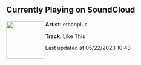 ## Currently Playing on SoundCloud

[<img align="left" width="100" src="https://i1.sndcdn.com/artworks-rlqHErgvmwSMdZzh-11ALrw-t500x500.jpg">](https://soundcloud.com/ethanplus/like-this?in=ethanplus/sets/just-another-friday-night-in-suburbia)

**Artist**: ethanplus 

**Track**: Like This

Last updated at 05/22/2023 10:43
